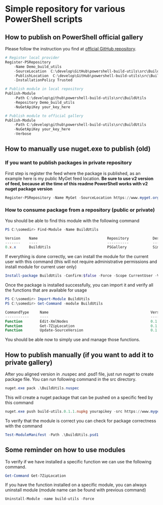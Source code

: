 
# Simple repository for various PowerShell scripts

## How to publish on PowerShell official gallery

Please follow the instruction you find at [official GitHub repository](https://github.com/anpur/powershellget-module). 


```Powershell
# Register local provider
Register-PSRepository
    -Name Demo_build_utils
    -SourceLocation  C:\develop\GitHub\powershell-build-utils\src\BuildUtils
    -PublishLocation  C:\develop\GitHub\powershell-build-utils\src\BuildUtils
    -InstallationPolicy Trusted

# Publish module in local repository
Publish-Module 
    -Path C:\develop\github\powershell-build-utils\src\BuildUtils
    -Repository Demo_build_utils 
    -NuGetApiKey your_key_here

# Publish module to official gallery
Publish-Module 
    -Path C:\develop\github\powershell-build-utils\src\BuildUtils
    -NuGetApiKey your_key_here
    -Verbose
```

## How to manually use nuget.exe to publish (old)

### If you want to publish packages in private repository

First step is register the feed where the package is published, as an example here is my public MyGet feed location. **Be sure to use v2 version of feed, because at the time of this readme PowerShell works with v2 nuget package version**

```Powershell
Register-PSRepository -Name MyGet -SourceLocation https://www.myget.org/F/alkampfer/api/v2
```

### How to consume package from a repository (public or private)

You should be able to find this module with the following command

```Powershell
PS C:\somedir> Find-Module -Name BuildUtils

Version    Name                                Repository           Description
-------    ----                                ----------           -----------
0.x.x      BuildUtils                          PSGallery            Simple utilities to simplify build of .NET project
```

If everything is done correctly, we can install the module for the current user with this command (this will not require administrative permissions and install module for current user only)

```Powershell
Install-package BuildUtils -Confirm:$false -Force -Scope CurrentUser -Verbose
```

Once the package is installed successfully, you can import it and verify all the functions that are available for usage

```Powershell
PS C:\somedir> Import-Module BuildUtils
PS C:\somedir> Get-Command -module BuildUtils

CommandType     Name                                               Version    Source
-----------     ----                                               -------    ------
Function        Edit-XmlNodes                                      0.1.2      build-utils
Function        Get-7ZipLocation                                   0.1.2      build-utils
Function        Update-SourceVersion                               0.1.2      build-utils
```

You should be able now to simply use and manage those functions.

## How to publish manually (if you want to add it to private gallery)

After you aligned version in .nuspec and .psd1 file, just run nuget to create package file. You can
run following command in the src directory.

```Powershell
nuget.exe pack .\BuildUtils.nuspec
```

This will create a nuget package that can be pushed on a specific feed by this command

```Powershell
nuget.exe push build-utils.0.1.1.nupkg yourapikey -src https://www.myget.org/F/alkampfer/api/v3/index.json
```

To verify that the module is correct you can check for package correctness with the command

```Powershell
Test-ModuleManifest -Path .\BuildUtils.psd1
```

## Some reminder on how to use modules

To verify if we have installed a specific function we can use the following command.

```Powershell
Get-Command Get-7ZipLocation
```

If you have the function installed on a specific module, you can always uninstall module (module name can be found with previous command)

```Powershell
Uninstall-Module -name build-utils -Force
```
